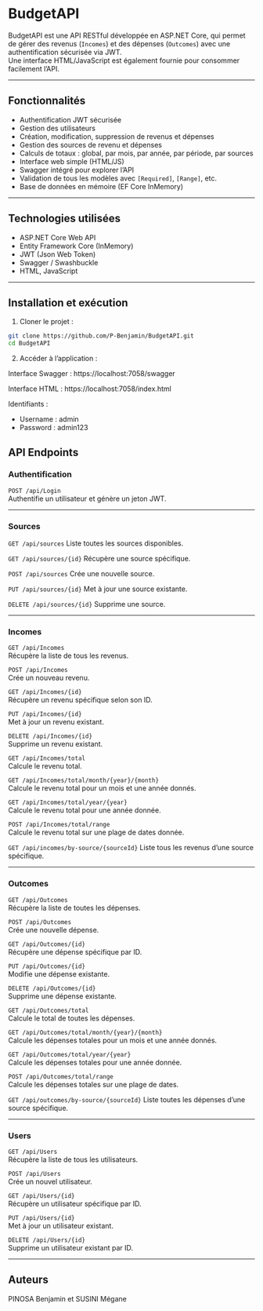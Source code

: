 # BudgetAPI

BudgetAPI est une API RESTful développée en ASP.NET Core, qui permet de gérer des revenus (`Incomes`) et des dépenses (`Outcomes`) avec une authentification sécurisée via JWT.  
Une interface HTML/JavaScript est également fournie pour consommer facilement l’API.

---

## Fonctionnalités

- Authentification JWT sécurisée
- Gestion des utilisateurs
- Création, modification, suppression de revenus et dépenses
- Gestion des sources de revenu et dépenses
- Calculs de totaux : global, par mois, par année, par période, par sources
- Interface web simple (HTML/JS)
- Swagger intégré pour explorer l’API
- Validation de tous les modèles avec `[Required]`, `[Range]`, etc.
- Base de données en mémoire (EF Core InMemory)

---

## Technologies utilisées

- ASP.NET Core Web API
- Entity Framework Core (InMemory)
- JWT (Json Web Token)
- Swagger / Swashbuckle
- HTML, JavaScript 

---

## Installation et exécution

1. Cloner le projet :

```bash
git clone https://github.com/P-Benjamin/BudgetAPI.git
cd BudgetAPI
```

2. Accéder à l’application :

Interface Swagger : https://localhost:7058/swagger

Interface HTML : https://localhost:7058/index.html

Identifiants : 
 - Username : admin
 - Password : admin123

## API Endpoints

### Authentification

`POST /api/Login`  
Authentifie un utilisateur et génère un jeton JWT.

---

### Sources

`GET /api/sources`
Liste toutes les sources disponibles.

`GET /api/sources/{id}` 
Récupère une source spécifique.

`POST /api/sources`
Crée une nouvelle source.

`PUT /api/sources/{id}`
Met à jour une source existante.

`DELETE /api/sources/{id}`
Supprime une source.

---

### Incomes

`GET /api/Incomes`  
Récupère la liste de tous les revenus.

`POST /api/Incomes`  
Crée un nouveau revenu.

`GET /api/Incomes/{id}`  
Récupère un revenu spécifique selon son ID.

`PUT /api/Incomes/{id}`  
Met à jour un revenu existant.

`DELETE /api/Incomes/{id}`  
Supprime un revenu existant.

`GET /api/Incomes/total`  
Calcule le revenu total.

`GET /api/Incomes/total/month/{year}/{month}`  
Calcule le revenu total pour un mois et une année donnés.

`GET /api/Incomes/total/year/{year}`  
Calcule le revenu total pour une année donnée.

`POST /api/Incomes/total/range`  
Calcule le revenu total sur une plage de dates donnée.

`GET /api/incomes/by-source/{sourceId}`
Liste tous les revenus d’une source spécifique.

---

### Outcomes 

`GET /api/Outcomes`  
Récupère la liste de toutes les dépenses.

`POST /api/Outcomes`  
Crée une nouvelle dépense.

`GET /api/Outcomes/{id}`  
Récupère une dépense spécifique par ID.

`PUT /api/Outcomes/{id}`  
Modifie une dépense existante.

`DELETE /api/Outcomes/{id}`  
Supprime une dépense existante.

`GET /api/Outcomes/total`  
Calcule le total de toutes les dépenses.

`GET /api/Outcomes/total/month/{year}/{month}`  
Calcule les dépenses totales pour un mois et une année donnés.

`GET /api/Outcomes/total/year/{year}`  
Calcule les dépenses totales pour une année donnée.

`POST /api/Outcomes/total/range`  
Calcule les dépenses totales sur une plage de dates.

`GET /api/outcomes/by-source/{sourceId}`
Liste toutes les dépenses d’une source spécifique.


---

### Users 

`GET /api/Users`  
Récupère la liste de tous les utilisateurs.

`POST /api/Users`  
Crée un nouvel utilisateur.

`GET /api/Users/{id}`  
Récupère un utilisateur spécifique par ID.

`PUT /api/Users/{id}`  
Met à jour un utilisateur existant.

`DELETE /api/Users/{id}`  
Supprime un utilisateur existant par ID.

---

## Auteurs
PINOSA Benjamin et SUSINI Mégane
